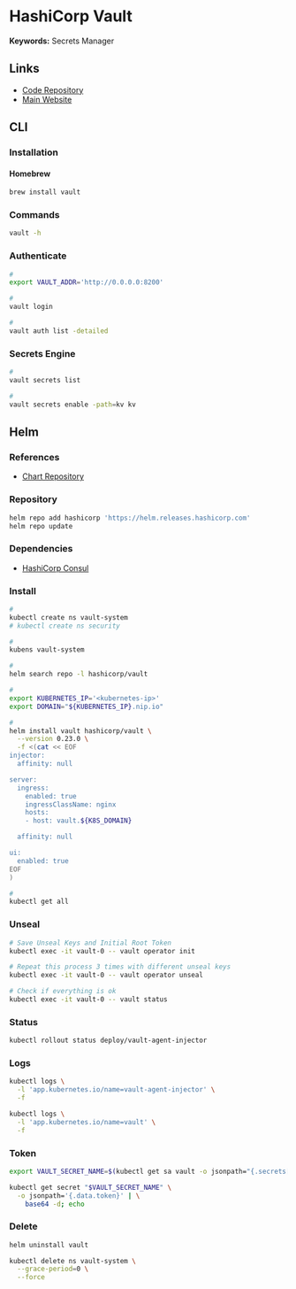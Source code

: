 # HashiCorp Vault

<!--
https://app.pluralsight.com/library/courses/getting-started-hashicorp-vault/table-of-contents
https://app.pluralsight.com/library/courses/managing-hashicorp-vault/table-of-contents
-->

<!--
https://developer.hashicorp.com/vault/tutorials/auth-methods/oidc-auth
-->

<!--
vault secrets enable aws
-->

**Keywords:** Secrets Manager

## Links

- [Code Repository](https://github.com/hashicorp/vault)
- [Main Website](https://vaultproject.io/)

## CLI

### Installation

#### Homebrew

```sh
brew install vault
```

### Commands

```sh
vault -h
```

### Authenticate

```sh
#
export VAULT_ADDR='http://0.0.0.0:8200'

#
vault login

#
vault auth list -detailed
```

### Secrets Engine

```sh
#
vault secrets list

#
vault secrets enable -path=kv kv
```

<!--
https://github.com/zippoobbiz/hashicorp-vault-practice/blob/master/basic-operations/6.%20auth%20method.md
-->

<!-- ###

```sh
#
vault policy list
``` -->

<!-- ###

```sh
#
vault auth enable kubernetes
``` -->

<!-- ####

```sh
#
vault auth enable userpass

#
vault write auth/userpass/users/brunowego password='Pa$$w0rd!' policies=oss-admin

#
vault list auth/userpass/users

#
vault login -method=userpass username=brunowego password='Pa$$w0rd!'

#
vault kv list /oss
vault kv get /oss/database
``` -->

<!-- ### Usage

```sh
#
vault list secret/
``` -->

## Helm

### References

- [Chart Repository](https://github.com/hashicorp/vault-helm)

### Repository

```sh
helm repo add hashicorp 'https://helm.releases.hashicorp.com'
helm repo update
```

### Dependencies

- [HashiCorp Consul](/hashicorp/consul/README.md#helm)

### Install

```sh
#
kubectl create ns vault-system
# kubectl create ns security

#
kubens vault-system

#
helm search repo -l hashicorp/vault

#
export KUBERNETES_IP='<kubernetes-ip>'
export DOMAIN="${KUBERNETES_IP}.nip.io"

#
helm install vault hashicorp/vault \
  --version 0.23.0 \
  -f <(cat << EOF
injector:
  affinity: null

server:
  ingress:
    enabled: true
    ingressClassName: nginx
    hosts:
    - host: vault.${K8S_DOMAIN}

  affinity: null

ui:
  enabled: true
EOF
)

#
kubectl get all
```

### Unseal

```sh
# Save Unseal Keys and Initial Root Token
kubectl exec -it vault-0 -- vault operator init

# Repeat this process 3 times with different unseal keys
kubectl exec -it vault-0 -- vault operator unseal

# Check if everything is ok
kubectl exec -it vault-0 -- vault status
```

<!-- ### Prometheus Stack

**Dependencies:** [kube-prometheus (a.k.a prometheus-stack, p.k.a. prometheus-operator)](/prometheus/prometheus-stack.md)

```sh
#
kubectl get prometheus \
  -o jsonpath='{.items[*].spec.serviceMonitorSelector}' \
  -n monitoring

#
helm upgrade vault hashicorp/vault \
  --namespace vault-system \
  -f <(yq m <(cat << EOF
injector:
  metrics:
    enabled: true
EOF
) <(helm get values vault --namespace vault))
``` -->

### Status

```sh
kubectl rollout status deploy/vault-agent-injector
```

### Logs

```sh
kubectl logs \
  -l 'app.kubernetes.io/name=vault-agent-injector' \
  -f

kubectl logs \
  -l 'app.kubernetes.io/name=vault' \
  -f
```

### Token

```sh
export VAULT_SECRET_NAME=$(kubectl get sa vault -o jsonpath="{.secrets[*]['name']}" -n vault-system)

kubectl get secret "$VAULT_SECRET_NAME" \
  -o jsonpath='{.data.token}' | \
    base64 -d; echo
```

### Delete

```sh
helm uninstall vault

kubectl delete ns vault-system \
  --grace-period=0 \
  --force
```
